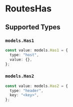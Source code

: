 # RoutesHas


## Supported Types

### `models.Has1`

```typescript
const value: models.Has1 = {
  type: "host",
  value: {},
};
```

### `models.Has2`

```typescript
const value: models.Has2 = {
  type: "header",
  key: "<key>",
};
```


